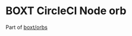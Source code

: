 # BOXT CircleCI Node orb

<!-- PLACEHOLDER_START -->
<!-- PLACEHOLDER_END -->

Part of [boxt/orbs](https://github.com/boxt/orbs)
